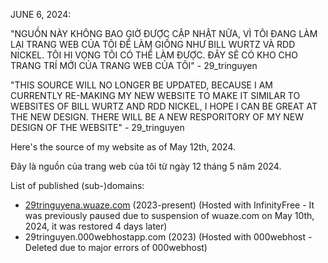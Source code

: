 JUNE 6, 2024: 

"NGUỒN NÀY KHÔNG BAO GIỜ ĐƯỢC CẬP NHẬT NỮA, VÌ TÔI ĐANG LÀM LẠI TRANG WEB CỦA TÔI ĐỂ LÀM GIỐNG NHƯ BILL WURTZ VÀ RDD NICKEL. TÔI HI VỌNG TÔI CÓ THỂ LÀM ĐƯỢC. ĐÂY SẼ CÓ KHO CHO TRANG TRÍ MỚI CỦA TRANG WEB CỦA TÔI" - 29_tringuyen

"THIS SOURCE WILL NO LONGER BE UPDATED, BECAUSE I AM CURRENTLY RE-MAKING MY NEW WEBSITE TO MAKE IT SIMILAR TO WEBSITES OF BILL WURTZ AND RDD NICKEL, I HOPE I CAN BE GREAT AT THE NEW DESIGN. THERE WILL BE A NEW RESPORITORY OF MY NEW DESIGN OF THE WEBSITE" - 29_tringuyen

Here's the source of my website as of May 12th, 2024.

Đây là nguồn của trang web của tôi từ ngày 12 tháng 5 năm 2024.

List of published (sub-)domains:
- [29tringuyena.wuaze.com](29tringuyena.wuaze.com) (2023-present) (Hosted with InfinityFree - It was previously paused due to suspension of wuaze.com on May 10th, 2024, it was restored 4 days later)
- 29tringuyen.000webhostapp.com (2023) (Hosted with 000webhost - Deleted due to major errors of 000webhost)
